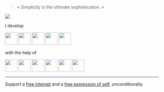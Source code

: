 > « Simplicity is the ultimate sophistication. »

<img src="https://64.media.tumblr.com/9bd174bed76a7033b86f5dfdbf1767c9/550ce862ff41be8f-72/s500x750/3e7dae9945f5ce6980768cf02ec4ccd53c93ca3f.gifv"></img>

I develop

<img src="https://cdn.jsdelivr.net/gh/devicons/devicon@latest/icons/csharp/csharp-plain.svg" width="40" /> <img src="https://cdn.jsdelivr.net/gh/devicons/devicon@latest/icons/dot-net/dot-net-plain.svg" width="40" />  <img src="https://cdn.jsdelivr.net/gh/devicons/devicon@latest/icons/typescript/typescript-original.svg" width="40" /> <img src="https://cdn.jsdelivr.net/gh/devicons/devicon@latest/icons/react/react-original.svg" width="40" /> <img src="https://cdn.jsdelivr.net/gh/devicons/devicon@latest/icons/python/python-original.svg" width="40" /> 

with the help of

<img src="https://cdn.jsdelivr.net/gh/devicons/devicon@latest/icons/webstorm/webstorm-original.svg" width="40" /> <img src="https://cdn.jsdelivr.net/gh/devicons/devicon@latest/icons/mongodb/mongodb-plain.svg" width="40" /> <img src="https://cdn.jsdelivr.net/gh/devicons/devicon@latest/icons/terraform/terraform-original.svg" width="40" /> <img src="https://cdn.jsdelivr.net/gh/devicons/devicon@latest/icons/docker/docker-plain.svg" width="40" />  <img src="https://companieslogo.com/img/orig/NEWR-de5fcb2e.png?t=1720244493" height="40" /> <img src="https://cdn.jsdelivr.net/gh/devicons/devicon@latest/icons/discordjs/discordjs-original.svg" width="40" />

<hr/>

Support a <a href="https://www.mozillafoundation.org/en/who-we-are/">free internet</a> and a <a href="https://lgbti-ep.eu/">free expression of self</a>, unconditionally.
          
